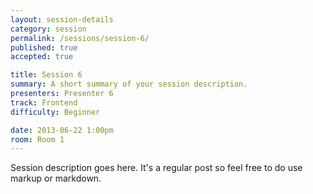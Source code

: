 ```yaml
---
layout: session-details
category: session
permalink: /sessions/session-6/
published: true
accepted: true

title: Session 6
summary: A short summary of your session description.
presenters: Presenter 6
track: Frontend
difficulty: Beginner

date: 2013-06-22 1:00pm
room: Room 1
---
```


Session description goes here. It's a regular post so feel free to do use markup or markdown.
